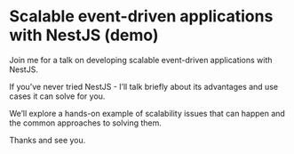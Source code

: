 # Scalable event-driven applications with NestJS (demo)

Join me for a talk on developing scalable event-driven applications with NestJS.

If you’ve never tried NestJS - I’ll talk briefly about its advantages and use cases it can solve for you.

We’ll explore a hands-on example of scalability issues that can happen and the common approaches to solving them.

Thanks and see you.
